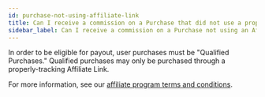 ```yaml
---
id: purchase-not-using-affiliate-link
title: Can I receive a commission on a Purchase that did not use a properly-tracking Affiliate Link?
sidebar_label: Can I receive a commission on a Purchase not using an Affiliate Link?
---
```


In order to be eligible for payout, user purchases must be "Qualified Purchases." Qualified purchases may only be purchased through a properly-tracking Affiliate Link. 

For more information, see our [affiliate program terms and conditions](https://www.wpbeaverbuilder.com/affiliate-program-terms-conditions/).
